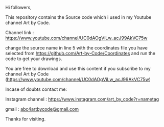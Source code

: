 Hi followers,

This repository contains the Source code which i used in my Youtube channel Art by Code.

Channel link : https://www.youtube.com/channel/UC0dAOgViLw_acJ99AkVC75w

change the source name in line 5 with the coordinates file you have selected from https://github.com/Art-by-Code/Coordinates and run the code to get your drawings.

You are free to download and use this content if you subscribe to my channel Art by Code (https://www.youtube.com/channel/UC0dAOgViLw_acJ99AkVC75w)

Incase of doubts contact me:

Instagram channel : https://www.instagram.com/art_by_code?r=nametag

gmail : abc4artbycode@gmail.com

Thanks for visiting.
